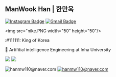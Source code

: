 ## ManWook Han | 한만욱
[![Instagram Badge](https://img.shields.io/badge/Instagram-9c38d1?style=flat&logo=Instagram&logoColor=white)](https://www.instagram.com/wook_10000/?hl=ko) 
[![Gmail Badge](https://img.shields.io/badge/Gmail-D14836?style=flat&logo=Gmail&logoColor=white)](mailto:hanmw110@naver.com) 


<img src="nike.PNG  width="50" height="50"/>
                                                                                                                                       
                                                                                                                                      
                                                                                                                                         
:#111111: King of Korea

:school: Artifitial intelligence Engineering at Inha University

<img src="https://camo.githubusercontent.com/9df8c919d38a85c47f3a99e1526670a58ba12b4be15d59fc877b97c48eeb65b6/68747470733a2f2f696d672e736869656c64732e696f2f62616467652f507974686f6e2d3337373641423f7374796c653d666f722d7468652d6261646765266c6f676f3d507974686f6e266c6f676f436f6c6f723d626c61636b">  <img src="https://camo.githubusercontent.com/7a00745b9de983fdb27bf693d60cf50c703a937ad80fcc71601691f5ec8ab6c8/68747470733a2f2f696d672e736869656c64732e696f2f62616467652f51742d3431434435323f7374796c653d666f722d7468652d6261646765266c6f676f3d5174266c6f676f436f6c6f723d626c61636b">

![hanmw110@naver.com](https://github-readme-stats.vercel.app/api?username=manNomi&show_icons=true)
[![hanmw110@naver.com](https://github-readme-stats.vercel.app/api/top-langs/?username=manNomi&show_icons=true&hide_border=true&title_color=004386&icon_color=004386&layout=compact)](https://github.com/manNomi)
